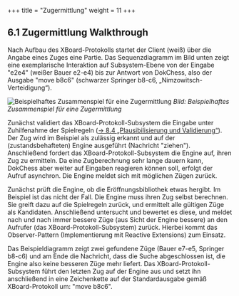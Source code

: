 +++
title = "Zugermittlung"
weight = 11
+++

## 6.1 Zugermittlung Walkthrough

Nach Aufbau des XBoard-Protokolls startet der Client (weiß) über die Angabe eines Zuges eine Partie.
Das Sequenzdiagramm im Bild unten zeigt eine exemplarische Interaktion auf Subsystem-Ebene von der Eingabe "e2e4" (weißer Bauer e2-e4) bis zur Antwort von DokChess, also der Ausgabe "move b8c6" (schwarzer Springer b8-c6, „Nimzowitsch-Verteidigung“).

![Beispielhaftes Zusammenspiel für eine Zugermittlung](/images/Abb09_16_ZugErmittlungWalkthrough.png "Beispielhaftes Zusammenspiel für eine Zugermittlung")
*Bild: Beispielhaftes Zusammenspiel für eine Zugermittlung*

Zunächst validiert das XBoard-Protokoll-Subsystem die Eingabe unter Zuhilfenahme der Spielregeln ([→ 8.4 „Plausibilisierung und Validierung“](/08_konzepte/04_validierung/)).
Der Zug wird im Beispiel als zulässig erkannt und auf der (zustandsbehafteten) Engine ausgeführt (Nachricht "ziehen").
Anschließend fordert das XBoard-Protokoll-Subsystem die Engine auf, ihren Zug zu ermitteln.
Da eine Zugberechnung sehr lange dauern kann, DokChess aber weiter auf Eingaben reagieren können soll, erfolgt der Aufruf asynchron.
Die Engine meldet sich mit möglichen Zügen zurück.

Zunächst prüft die Engine, ob die Eröffnungsbibliothek etwas hergibt.
Im Beispiel ist das nicht der Fall.
Die Engine muss ihren Zug selbst berechnen. Sie greift dazu auf die Spielregeln zurück, und ermittelt alle gültigen Züge als Kandidaten.
Anschließend untersucht und bewertet es diese, und meldet nach und nach immer bessere Züge (aus Sicht der Engine bessere) an den Aufrufer (das XBoard-Protokoll-Subsystem) zurück. Hierbei kommt das Observer-Pattern (Implementierung mit Reactive Extensions) zum Einsatz.

Das Beispieldiagramm zeigt zwei gefundene Züge (Bauer e7-e5, Springer b8-c6) und am Ende die Nachricht, dass die Suche abgeschlossen ist, die Engine also keine besseren Züge mehr liefert.
Das XBoard-Protokoll-Subsystem führt den letzten Zug auf der Engine aus und setzt ihn anschließend in eine Zeichenkette auf der Standardausgabe gemäß XBoard-Protokoll um: "move b8c6".

